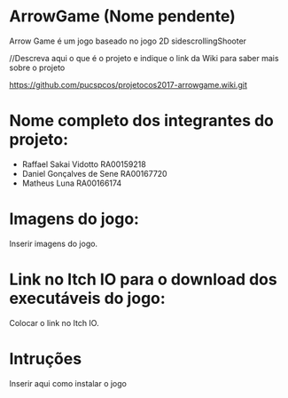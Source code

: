 # ArrowGame (Nome pendente)

Arrow Game é um jogo baseado no jogo 2D sidescrollingShooter

//Descreva aqui o que é o projeto e indique o link da Wiki para saber mais sobre o projeto

https://github.com/pucspcos/projetocos2017-arrowgame.wiki.git

# Nome completo dos integrantes do projeto:

* Raffael Sakai Vidotto RA00159218  
* Daniel Gonçalves de Sene RA00167720
* Matheus Luna RA00166174


# Imagens do jogo:

Inserir imagens do jogo.

# Link no Itch IO para o download dos executáveis do jogo:

Colocar o link no Itch IO.

# Intruções

Inserir aqui como instalar o jogo

